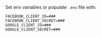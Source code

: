 Set env variables or populate `.env` file with:

```
FACEBOOK_CLIENT_ID=###
FACEBOOK_CLIENT_SECRET=###
GOOGLE_CLIENT_ID=###
GOOGLE_CLIENT_SECRET=###
```
